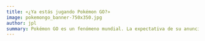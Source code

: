 ```yaml
---
title: «¿Ya estás jugando Pokémon GO?»
image: pokemongo_banner-750x350.jpg
author: jpl
summary: Pokémon GO es un fenómeno mundial. La expectativa de su anuncio y video promocional, y el lanzamiento y su tremenda popularidad.
---
```

